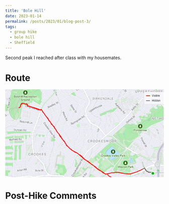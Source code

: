 ```yaml
---
title: 'Bole Hill'
date: 2023-01-14
permalink: /posts/2023/01/blog-post-3/
tags:
  - group hike
  - bole hill
  - Sheffield
---
```


Second peak I reached after class with my housemates.

Route
======
<img src="/images/route3.png" class="consistent-image">

Post-Hike Comments
======
